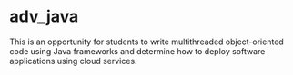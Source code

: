 # adv_java
This is an opportunity for students to write multithreaded object-oriented code using Java frameworks and determine how to deploy software applications using cloud services.
